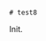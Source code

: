                                                                                                                                                                                                    # test8

Init.
